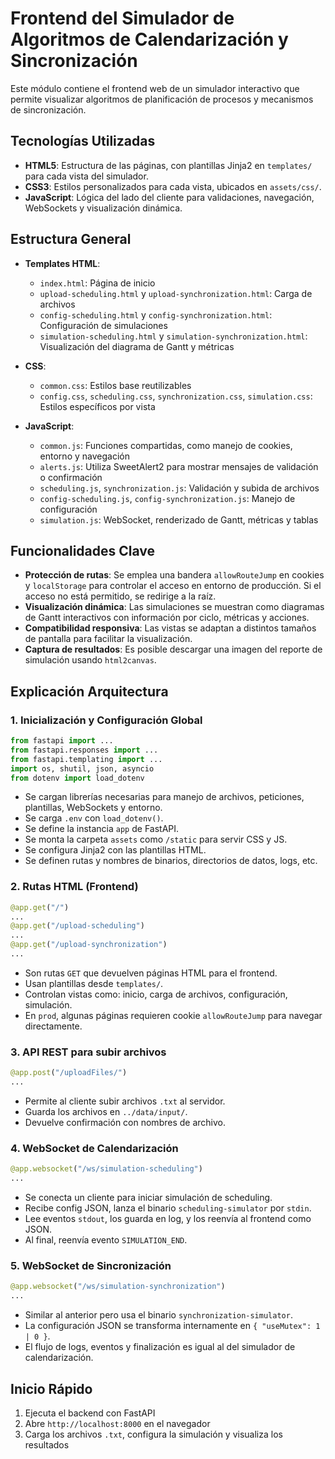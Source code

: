 # Frontend del Simulador de Algoritmos de Calendarización y Sincronización

Este módulo contiene el frontend web de un simulador interactivo que permite visualizar algoritmos de planificación de procesos y mecanismos de sincronización.

## Tecnologías Utilizadas

- **HTML5**: Estructura de las páginas, con plantillas Jinja2 en `templates/` para cada vista del simulador.
- **CSS3**: Estilos personalizados para cada vista, ubicados en `assets/css/`.
- **JavaScript**: Lógica del lado del cliente para validaciones, navegación, WebSockets y visualización dinámica.

## Estructura General

- **Templates HTML**:
  - `index.html`: Página de inicio
  - `upload-scheduling.html` y `upload-synchronization.html`: Carga de archivos
  - `config-scheduling.html` y `config-synchronization.html`: Configuración de simulaciones
  - `simulation-scheduling.html` y `simulation-synchronization.html`: Visualización del diagrama de Gantt y métricas

- **CSS**:
  - `common.css`: Estilos base reutilizables
  - `config.css`, `scheduling.css`, `synchronization.css`, `simulation.css`: Estilos específicos por vista

- **JavaScript**:
  - `common.js`: Funciones compartidas, como manejo de cookies, entorno y navegación
  - `alerts.js`: Utiliza SweetAlert2 para mostrar mensajes de validación o confirmación
  - `scheduling.js`, `synchronization.js`: Validación y subida de archivos
  - `config-scheduling.js`, `config-synchronization.js`: Manejo de configuración
  - `simulation.js`: WebSocket, renderizado de Gantt, métricas y tablas

## Funcionalidades Clave

- **Protección de rutas**: Se emplea una bandera `allowRouteJump` en cookies y `localStorage` para controlar el acceso en entorno de producción. Si el acceso no está permitido, se redirige a la raíz.
- **Visualización dinámica**: Las simulaciones se muestran como diagramas de Gantt interactivos con información por ciclo, métricas y acciones.
- **Compatibilidad responsiva**: Las vistas se adaptan a distintos tamaños de pantalla para facilitar la visualización.
- **Captura de resultados**: Es posible descargar una imagen del reporte de simulación usando `html2canvas`.

## Explicación Arquitectura

### 1. **Inicialización y Configuración Global**

```python
from fastapi import ...
from fastapi.responses import ...
from fastapi.templating import ...
import os, shutil, json, asyncio
from dotenv import load_dotenv
```

- Se cargan librerías necesarias para manejo de archivos, peticiones, plantillas, WebSockets y entorno.
- Se carga `.env` con `load_dotenv()`.
- Se define la instancia `app` de FastAPI.
- Se monta la carpeta `assets` como `/static` para servir CSS y JS.
- Se configura Jinja2 con las plantillas HTML.
- Se definen rutas y nombres de binarios, directorios de datos, logs, etc.

### 2. **Rutas HTML (Frontend)**

```python
@app.get("/")
...
@app.get("/upload-scheduling")
...
@app.get("/upload-synchronization")
...
```

- Son rutas `GET` que devuelven páginas HTML para el frontend.
- Usan plantillas desde `templates/`.
- Controlan vistas como: inicio, carga de archivos, configuración, simulación.
- En `prod`, algunas páginas requieren cookie `allowRouteJump` para navegar directamente.

### 3. **API REST para subir archivos**

```python
@app.post("/uploadFiles/")
...
```

- Permite al cliente subir archivos `.txt` al servidor.
- Guarda los archivos en `../data/input/`.
- Devuelve confirmación con nombres de archivo.

### 4. **WebSocket de Calendarización**

```python
@app.websocket("/ws/simulation-scheduling")
...
```

- Se conecta un cliente para iniciar simulación de scheduling.
- Recibe config JSON, lanza el binario `scheduling-simulator` por `stdin`.
- Lee eventos `stdout`, los guarda en log, y los reenvía al frontend como JSON.
- Al final, reenvía evento `SIMULATION_END`.

### 5. **WebSocket de Sincronización**

```python
@app.websocket("/ws/simulation-synchronization")
...
```

- Similar al anterior pero usa el binario `synchronization-simulator`.
- La configuración JSON se transforma internamente en `{ "useMutex": 1 | 0 }`.
- El flujo de logs, eventos y finalización es igual al del simulador de calendarización.

## Inicio Rápido

1. Ejecuta el backend con FastAPI
2. Abre `http://localhost:8000` en el navegador
3. Carga los archivos `.txt`, configura la simulación y visualiza los resultados
